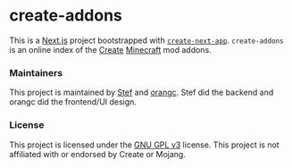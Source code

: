 # create-addons
This is a [Next.js](https://nextjs.org) project bootstrapped with [`create-next-app`](https://nextjs.org/docs/app/api-reference/cli/create-next-app). `create-addons` is an online index of the [Create](https://modrinth.com/mod/create) [Minecraft](https://minecraft.net) mod addons.

### Maintainers
This project is maintained by [Stef](https://github.com/Stef-00012) and [orangc](https://orangc.net). Stef did the backend and orangc did the frontend/UI design.

### License
This project is licensed under the [GNU GPL v3](./LICENSE) license. This project is not affiliated with or endorsed by Create or Mojang.